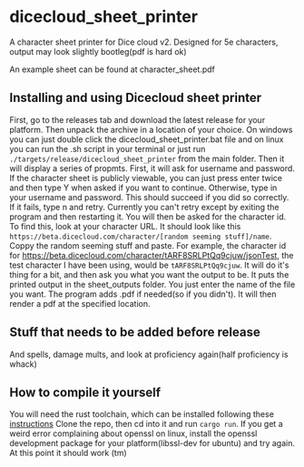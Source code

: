 # dicecloud_sheet_printer
A character sheet printer for Dice cloud v2. Designed for 5e characters, output may look slightly bootleg(pdf is hard ok)

An example sheet can be found at character_sheet.pdf

## Installing and using Dicecloud sheet printer
First, go to the releases tab and download the latest release for your platform. Then unpack the archive in a location of your choice. On windows you can just double click the dicecloud_sheet_printer.bat file and on linux you can run the .sh script in your terminal or just run `./targets/release/dicecloud_sheet_printer` from the main folder. Then it will display a series of propmts. First, it will ask for username and password. If the character sheet is publicly viewable, you can just press enter twice and then type Y when asked if you want to continue. Otherwise, type in your username and password. This should succeed if you did so correctly. If it fails, type n and retry. Currently you can't retry except by exiting the program and then restarting it. You will then be asked for the character id. To find this, look at your character URL. It should look like this `https://beta.dicecloud.com/character/[random seeming stuff]/name`. Coppy the random seeming stuff and paste. For example, the character id for https://beta.dicecloud.com/character/tARF8SRLPtQq9cjuw/jsonTest, the test character I have been using, would be `tARF8SRLPtQq9cjuw`. It will do it's thing for a bit, and then ask you what you want the output to be. It puts the printed output in the sheet_outputs folder. You just enter the name of the file you want. The program adds .pdf if needed(so if you didn't). It will then render a pdf at the specified location.

## Stuff that needs to be added before release
And spells, damage mults, and look at proficiency again(half proficiency is whack)

## How to compile it yourself
You will need the rust toolchain, which can be installed following these [instructions](https://doc.rust-lang.org/book/ch01-01-installation.html)
Clone the repo, then cd into it and run `cargo run`. If you get a weird error complaining about openssl on linux, install the openssl development package for your platform(libssl-dev for ubuntu) and try again. At this point it should work (tm)